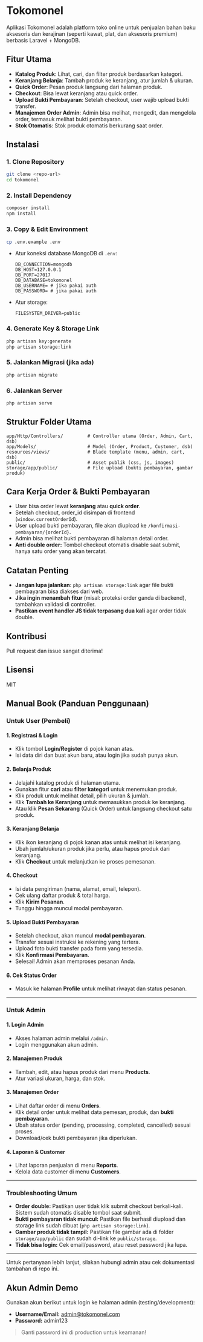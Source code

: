 # Tokomonel

Aplikasi Tokomonel adalah platform toko online untuk penjualan bahan baku aksesoris dan kerajinan (seperti kawat, plat, dan aksesoris premium) berbasis Laravel + MongoDB.

## Fitur Utama
- **Katalog Produk**: Lihat, cari, dan filter produk berdasarkan kategori.
- **Keranjang Belanja**: Tambah produk ke keranjang, atur jumlah & ukuran.
- **Quick Order**: Pesan produk langsung dari halaman produk.
- **Checkout**: Bisa lewat keranjang atau quick order.
- **Upload Bukti Pembayaran**: Setelah checkout, user wajib upload bukti transfer.
- **Manajemen Order Admin**: Admin bisa melihat, mengedit, dan mengelola order, termasuk melihat bukti pembayaran.
- **Stok Otomatis**: Stok produk otomatis berkurang saat order.


## Instalasi

### 1. Clone Repository
```bash
git clone <repo-url>
cd tokomonel
```

### 2. Install Dependency
```bash
composer install
npm install
```

### 3. Copy & Edit Environment
```bash
cp .env.example .env
```
- Atur koneksi database MongoDB di `.env`:
  ```
  DB_CONNECTION=mongodb
  DB_HOST=127.0.0.1
  DB_PORT=27017
  DB_DATABASE=tokomonel
  DB_USERNAME= # jika pakai auth
  DB_PASSWORD= # jika pakai auth
  ```
- Atur storage:
  ```
  FILESYSTEM_DRIVER=public
  ```

### 4. Generate Key & Storage Link
```bash
php artisan key:generate
php artisan storage:link
```

### 5. Jalankan Migrasi (jika ada)
```bash
php artisan migrate
```

### 6. Jalankan Server
```bash
php artisan serve
```

## Struktur Folder Utama
```
app/Http/Controllers/         # Controller utama (Order, Admin, Cart, dsb)
app/Models/                   # Model (Order, Product, Customer, dsb)
resources/views/              # Blade template (menu, admin, cart, dsb)
public/                       # Asset publik (css, js, images)
storage/app/public/           # File upload (bukti pembayaran, gambar produk)
```

## Cara Kerja Order & Bukti Pembayaran
- User bisa order lewat **keranjang** atau **quick order**.
- Setelah checkout, order_id disimpan di frontend (`window.currentOrderId`).
- User upload bukti pembayaran, file akan diupload ke `/konfirmasi-pembayaran/{orderId}`.
- Admin bisa melihat bukti pembayaran di halaman detail order.
- **Anti double order:** Tombol checkout otomatis disable saat submit, hanya satu order yang akan tercatat.

## Catatan Penting
- **Jangan lupa jalankan**: `php artisan storage:link` agar file bukti pembayaran bisa diakses dari web.
- **Jika ingin menambah fitur** (misal: proteksi order ganda di backend), tambahkan validasi di controller.
- **Pastikan event handler JS tidak terpasang dua kali** agar order tidak double.

## Kontribusi
Pull request dan issue sangat diterima!

## Lisensi
MIT

## Manual Book (Panduan Penggunaan)

### Untuk User (Pembeli)

#### 1. Registrasi & Login
- Klik tombol **Login/Register** di pojok kanan atas.
- Isi data diri dan buat akun baru, atau login jika sudah punya akun.

#### 2. Belanja Produk
- Jelajahi katalog produk di halaman utama.
- Gunakan fitur **cari** atau **filter kategori** untuk menemukan produk.
- Klik produk untuk melihat detail, pilih ukuran & jumlah.
- Klik **Tambah ke Keranjang** untuk memasukkan produk ke keranjang.
- Atau klik **Pesan Sekarang** (Quick Order) untuk langsung checkout satu produk.

#### 3. Keranjang Belanja
- Klik ikon keranjang di pojok kanan atas untuk melihat isi keranjang.
- Ubah jumlah/ukuran produk jika perlu, atau hapus produk dari keranjang.
- Klik **Checkout** untuk melanjutkan ke proses pemesanan.

#### 4. Checkout
- Isi data pengiriman (nama, alamat, email, telepon).
- Cek ulang daftar produk & total harga.
- Klik **Kirim Pesanan**.
- Tunggu hingga muncul modal pembayaran.

#### 5. Upload Bukti Pembayaran
- Setelah checkout, akan muncul **modal pembayaran**.
- Transfer sesuai instruksi ke rekening yang tertera.
- Upload foto bukti transfer pada form yang tersedia.
- Klik **Konfirmasi Pembayaran**.
- Selesai! Admin akan memproses pesanan Anda.

#### 6. Cek Status Order
- Masuk ke halaman **Profile** untuk melihat riwayat dan status pesanan.

---

### Untuk Admin

#### 1. Login Admin
- Akses halaman admin melalui `/admin`.
- Login menggunakan akun admin.

#### 2. Manajemen Produk
- Tambah, edit, atau hapus produk dari menu **Products**.
- Atur variasi ukuran, harga, dan stok.

#### 3. Manajemen Order
- Lihat daftar order di menu **Orders**.
- Klik detail order untuk melihat data pemesan, produk, dan **bukti pembayaran**.
- Ubah status order (pending, processing, completed, cancelled) sesuai proses.
- Download/cek bukti pembayaran jika diperlukan.

#### 4. Laporan & Customer
- Lihat laporan penjualan di menu **Reports**.
- Kelola data customer di menu **Customers**.

---

### Troubleshooting Umum
- **Order double:** Pastikan user tidak klik submit checkout berkali-kali. Sistem sudah otomatis disable tombol saat submit.
- **Bukti pembayaran tidak muncul:** Pastikan file berhasil diupload dan storage link sudah dibuat (`php artisan storage:link`).
- **Gambar produk tidak tampil:** Pastikan file gambar ada di folder `storage/app/public` dan sudah di-link ke `public/storage`.
- **Tidak bisa login:** Cek email/password, atau reset password jika lupa.

---

Untuk pertanyaan lebih lanjut, silakan hubungi admin atau cek dokumentasi tambahan di repo ini.

## Akun Admin Demo

Gunakan akun berikut untuk login ke halaman admin (testing/development):

- **Username/Email:** admin@tokomonel.com
- **Password:** admin123

> Ganti password ini di production untuk keamanan!
